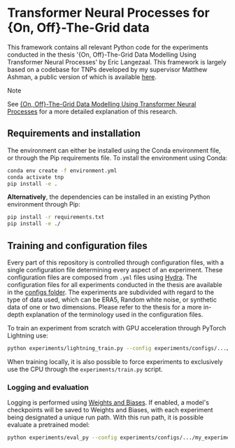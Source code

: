 # Transformer Neural Processes for {On, Off}-The-Grid data

This framework contains all relevant Python code for the experiments conducted in the thesis '{On, Off}-The-Grid Data Modelling Using Transformer Neural Processes' by Eric Langezaal. This framework is largely based on a codebase for TNPs developed by my supervisor Matthew Ashman, a public version of which is available [here](https://github.com/cambridge-mlg/tnp). 

> [!NOTE]
> See [{On, Off}-The-Grid Data Modelling Using Transformer Neural Processes]() for a more detailed explanation of this research.

## Requirements and installation
The environment can either be installed using the Conda environment file, or through the Pip requirements file. To install the environment using Conda:

```bash
conda env create -f environment.yml
conda activate tnp
pip install -e .
```

<b>Alternatively</b>, the dependencies can be installed in an existing Python environment through Pip:

```bash
pip install -r requirements.txt
pip install -e ./
```

## Training and configuration files
Every part of this repository is controlled through configuration files, with a single configuration file determining every aspect of an experiment. These configuration files are composed from `.yml` files using [Hydra](https://hydra.cc/docs/intro/). The configuration files for all experiments conducted in the thesis are available in the [configs folder](experiments/configs/). The experiments are subdivided with regard to the type of data used, which can be ERA5, Random white noise, or synthetic data of one or two dimensions. Please refer to the thesis for a more in-depth explanation of the terminology used in the configuration files.

To train an experiment from scratch with GPU acceleration through PyTorch Lightning use:
```bash
python experiments/lightning_train.py --config experiments/configs/.../my_experiment.yml
```
When training locally, it is also possible to force experiments to exclusively use the CPU through the `experiments/train.py` script.

### Logging and evaluation
Logging is performed using [Weights and Biases](https://wandb.ai/site). If enabled, a model's checkpoints will be saved to Weights and Biases, with each experiment being designated a unique run path. With this run path, it is possible evaluate a pretrained model:

```bash
python experiments/eval_py --config experiments/configs/.../my_experiment.yml --run_path project/name/id
```